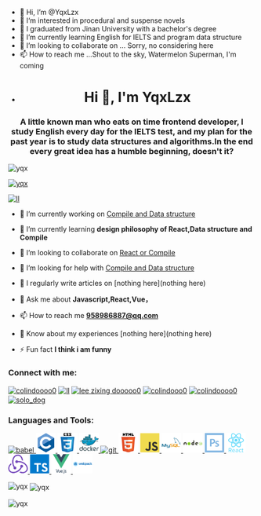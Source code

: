 - 👋 Hi, I’m @YqxLzx
- 👀 I‘m interested in procedural and suspense novels
- 🏫 I graduated from Jinan University with a bachelor's degree
- 🌱 I’m currently learning English for IELTS and program data structure 
- 💞️ I’m looking to collaborate on ... Sorry, no considering here 
- 📫 How to reach me ...Shout to the sky, Watermelon Superman, I'm coming 
- <h1 align="center">Hi 👋, I'm YqxLzx</h1>
<h3 align="center">A little known man who eats on time frontend developer, I study English every day for the IELTS test, and my plan for the past year is to study data structures and algorithms.In the end every great idea has a humble beginning, doesn't it?</h3>

<p align="left"> <img src="https://komarev.com/ghpvc/?username=yqx&label=Profile%20views&color=1585cb&style=flat" alt="yqx" /> </p>

<p align="left"> <a href="https://github.com/ryo-ma/github-profile-trophy"><img src="https://github-profile-trophy.vercel.app/?username=yqx" alt="yqx" /></a> </p>

<p align="left"> <a href="https://twitter.com/ll" target="blank"><img src="https://img.shields.io/twitter/follow/ll?logo=twitter&style=for-the-badge" alt="ll" /></a> </p>

- 🔭 I’m currently working on [Compile and Data structure](https://github.com/YqxLzx/DataStructureClang)

- 🌱 I’m currently learning **design philosophy of React,Data structure and Compile**

- 👯 I’m looking to collaborate on [React or Compile](https://github.com/YqxLzx/vite-mini-react)

- 🤝 I’m looking for help with [Compile and Data structure](https://github.com/YqxLzx/DataStructureClang)

- 📝 I regularly write articles on [nothing here](nothing here)

- 💬 Ask me about **Javascript,React,Vue，**

- 📫 How to reach me **958986887@qq.com**

- 📄 Know about my experiences [nothing here](nothing here)

- ⚡ Fun fact **I think i am funny**

<h3 align="left">Connect with me:</h3>
<p align="left">
<a href="https://codepen.io/colindoooo0" target="blank"><img align="center" src="https://raw.githubusercontent.com/rahuldkjain/github-profile-readme-generator/master/src/images/icons/Social/codepen.svg" alt="colindoooo0" height="30" width="40" /></a>
<a href="https://twitter.com/ll" target="blank"><img align="center" src="https://raw.githubusercontent.com/rahuldkjain/github-profile-readme-generator/master/src/images/icons/Social/twitter.svg" alt="ll" height="30" width="40" /></a>
<a href="https://stackoverflow.com/users/lee zixing dooooo0" target="blank"><img align="center" src="https://raw.githubusercontent.com/rahuldkjain/github-profile-readme-generator/master/src/images/icons/Social/stack-overflow.svg" alt="lee zixing dooooo0" height="30" width="40" /></a>
<a href="https://instagram.com/colindooo0" target="blank"><img align="center" src="https://raw.githubusercontent.com/rahuldkjain/github-profile-readme-generator/master/src/images/icons/Social/instagram.svg" alt="colindooo0" height="30" width="40" /></a>
<a href="https://www.youtube.com/c/colindoooo0" target="blank"><img align="center" src="https://raw.githubusercontent.com/rahuldkjain/github-profile-readme-generator/master/src/images/icons/Social/youtube.svg" alt="colindoooo0" height="30" width="40" /></a>
<a href="https://www.leetcode.com/solo_dog" target="blank"><img align="center" src="https://raw.githubusercontent.com/rahuldkjain/github-profile-readme-generator/master/src/images/icons/Social/leet-code.svg" alt="solo_dog" height="30" width="40" /></a>
</p>

<h3 align="left">Languages and Tools:</h3>
<p align="left"> <a href="https://babeljs.io/" target="_blank" rel="noreferrer"> <img src="https://www.vectorlogo.zone/logos/babeljs/babeljs-icon.svg" alt="babel" width="40" height="40"/> </a> <a href="https://www.cprogramming.com/" target="_blank" rel="noreferrer"> <img src="https://raw.githubusercontent.com/devicons/devicon/master/icons/c/c-original.svg" alt="c" width="40" height="40"/> </a> <a href="https://www.w3schools.com/css/" target="_blank" rel="noreferrer"> <img src="https://raw.githubusercontent.com/devicons/devicon/master/icons/css3/css3-original-wordmark.svg" alt="css3" width="40" height="40"/> </a> <a href="https://www.docker.com/" target="_blank" rel="noreferrer"> <img src="https://raw.githubusercontent.com/devicons/devicon/master/icons/docker/docker-original-wordmark.svg" alt="docker" width="40" height="40"/> </a> <a href="https://git-scm.com/" target="_blank" rel="noreferrer"> <img src="https://www.vectorlogo.zone/logos/git-scm/git-scm-icon.svg" alt="git" width="40" height="40"/> </a> <a href="https://www.w3.org/html/" target="_blank" rel="noreferrer"> <img src="https://raw.githubusercontent.com/devicons/devicon/master/icons/html5/html5-original-wordmark.svg" alt="html5" width="40" height="40"/> </a> <a href="https://developer.mozilla.org/en-US/docs/Web/JavaScript" target="_blank" rel="noreferrer"> <img src="https://raw.githubusercontent.com/devicons/devicon/master/icons/javascript/javascript-original.svg" alt="javascript" width="40" height="40"/> </a> <a href="https://www.mysql.com/" target="_blank" rel="noreferrer"> <img src="https://raw.githubusercontent.com/devicons/devicon/master/icons/mysql/mysql-original-wordmark.svg" alt="mysql" width="40" height="40"/> </a> <a href="https://nodejs.org" target="_blank" rel="noreferrer"> <img src="https://raw.githubusercontent.com/devicons/devicon/master/icons/nodejs/nodejs-original-wordmark.svg" alt="nodejs" width="40" height="40"/> </a> <a href="https://www.photoshop.com/en" target="_blank" rel="noreferrer"> <img src="https://raw.githubusercontent.com/devicons/devicon/master/icons/photoshop/photoshop-line.svg" alt="photoshop" width="40" height="40"/> </a> <a href="https://reactjs.org/" target="_blank" rel="noreferrer"> <img src="https://raw.githubusercontent.com/devicons/devicon/master/icons/react/react-original-wordmark.svg" alt="react" width="40" height="40"/> </a> <a href="https://redux.js.org" target="_blank" rel="noreferrer"> <img src="https://raw.githubusercontent.com/devicons/devicon/master/icons/redux/redux-original.svg" alt="redux" width="40" height="40"/> </a> <a href="https://www.typescriptlang.org/" target="_blank" rel="noreferrer"> <img src="https://raw.githubusercontent.com/devicons/devicon/master/icons/typescript/typescript-original.svg" alt="typescript" width="40" height="40"/> </a> <a href="https://vuejs.org/" target="_blank" rel="noreferrer"> <img src="https://raw.githubusercontent.com/devicons/devicon/master/icons/vuejs/vuejs-original-wordmark.svg" alt="vuejs" width="40" height="40"/> </a> <a href="https://webpack.js.org" target="_blank" rel="noreferrer"> <img src="https://raw.githubusercontent.com/devicons/devicon/d00d0969292a6569d45b06d3f350f463a0107b0d/icons/webpack/webpack-original-wordmark.svg" alt="webpack" width="40" height="40"/> </a> </p>

<p><img align="left" src="https://github-readme-stats.vercel.app/api/top-langs?username=yqx&show_icons=true&locale=en&layout=compact" alt="yqx" /></p>

<p>&nbsp;<img align="center" src="https://github-readme-stats.vercel.app/api?username=yqx&show_icons=true&locale=en" alt="yqx" /></p>

<p><img align="center" src="https://github-readme-streak-stats.herokuapp.com/?user=yqx&" alt="yqx" /></p>


<!---
YqxLzx/YqxLzx is a ✨ special ✨ repository because its `README.md` (this file) appears on your GitHub profile.
You can click the Preview link to take a look at your changes.
--->
